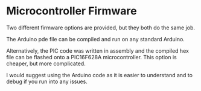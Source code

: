 Microcontroller Firmware
========================

Two different firmware options are provided, but they both do the same job.

The Arduino pde file can be compiled and run on any standard Arduino.  

Alternatively, the PIC code was written in assembly and the compiled hex file can be
flashed onto a PIC16F628A microcontroller.  This option is cheaper, but more complicated.

I would suggest using the Arduino code as it is easier to understand and to debug if
you run into any issues.